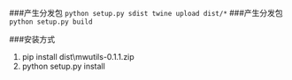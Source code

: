 ###产生分发包
``
python setup.py sdist
twine upload dist/*
``
###产生分发包
``
python setup.py build
``

###安装方式
1. pip install dist\\mwutils-0.1.1.zip
2. python setup.py install